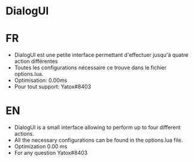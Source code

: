 # DialogUI

# FR
- DialogUI est une petite interface permettant d'effectuer jusqu'à quatre action différentes
- Toutes les configurations nécessaire ce trouve dans le fichier options.lua.
- Optimisation: 0.00ms
- Pour tout support: Yatox#8403

# EN
- DialogUI is a small interface allowing to perform up to four different actions.
- All the necessary configurations can be found in the options.lua file.
- Optimization 0.00 ms
- For any question Yatox#8403
